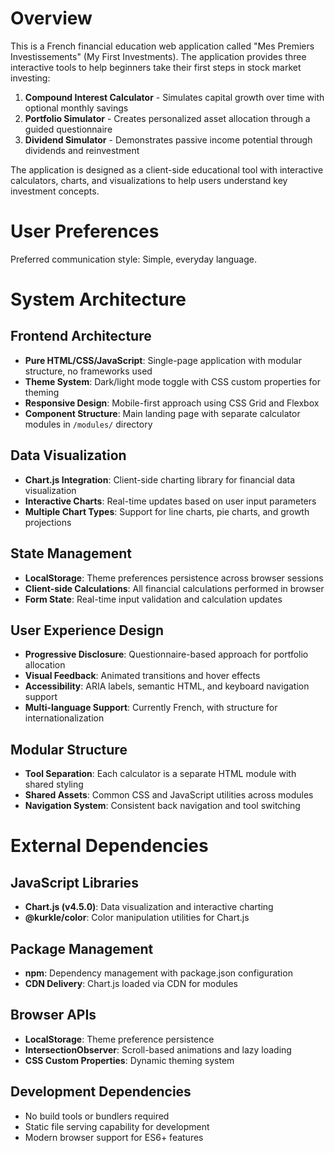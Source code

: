 # Overview

This is a French financial education web application called "Mes Premiers Investissements" (My First Investments). The application provides three interactive tools to help beginners take their first steps in stock market investing:

1. **Compound Interest Calculator** - Simulates capital growth over time with optional monthly savings
2. **Portfolio Simulator** - Creates personalized asset allocation through a guided questionnaire 
3. **Dividend Simulator** - Demonstrates passive income potential through dividends and reinvestment

The application is designed as a client-side educational tool with interactive calculators, charts, and visualizations to help users understand key investment concepts.

# User Preferences

Preferred communication style: Simple, everyday language.

# System Architecture

## Frontend Architecture
- **Pure HTML/CSS/JavaScript**: Single-page application with modular structure, no frameworks used
- **Theme System**: Dark/light mode toggle with CSS custom properties for theming
- **Responsive Design**: Mobile-first approach using CSS Grid and Flexbox
- **Component Structure**: Main landing page with separate calculator modules in `/modules/` directory

## Data Visualization
- **Chart.js Integration**: Client-side charting library for financial data visualization
- **Interactive Charts**: Real-time updates based on user input parameters
- **Multiple Chart Types**: Support for line charts, pie charts, and growth projections

## State Management
- **LocalStorage**: Theme preferences persistence across browser sessions
- **Client-side Calculations**: All financial calculations performed in browser
- **Form State**: Real-time input validation and calculation updates

## User Experience Design
- **Progressive Disclosure**: Questionnaire-based approach for portfolio allocation
- **Visual Feedback**: Animated transitions and hover effects
- **Accessibility**: ARIA labels, semantic HTML, and keyboard navigation support
- **Multi-language Support**: Currently French, with structure for internationalization

## Modular Structure
- **Tool Separation**: Each calculator is a separate HTML module with shared styling
- **Shared Assets**: Common CSS and JavaScript utilities across modules
- **Navigation System**: Consistent back navigation and tool switching

# External Dependencies

## JavaScript Libraries
- **Chart.js (v4.5.0)**: Data visualization and interactive charting
- **@kurkle/color**: Color manipulation utilities for Chart.js

## Package Management
- **npm**: Dependency management with package.json configuration
- **CDN Delivery**: Chart.js loaded via CDN for modules

## Browser APIs
- **LocalStorage**: Theme preference persistence
- **IntersectionObserver**: Scroll-based animations and lazy loading
- **CSS Custom Properties**: Dynamic theming system

## Development Dependencies
- No build tools or bundlers required
- Static file serving capability for development
- Modern browser support for ES6+ features
